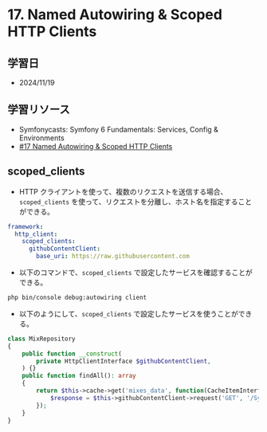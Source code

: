 # 17. Named Autowiring & Scoped HTTP Clients

## 学習日

- 2024/11/19

## 学習リソース

- Symfonycasts: Symfony 6 Fundamentals: Services, Config & Environments
- [#17 Named Autowiring & Scoped HTTP Clients](https://symfonycasts.com/screencast/symfony6-fundamentals/named-autowiring)

## scoped_clients

- HTTP クライアントを使って、複数のリクエストを送信する場合、`scoped_clients` を使って、リクエストを分離し、ホスト名を指定することができる。

```yaml
framework:
  http_client:
    scoped_clients:
      githubContentClient:
        base_uri: https://raw.githubusercontent.com
```

- 以下のコマンドで、`scoped_clients` で設定したサービスを確認することができる。

```bash
php bin/console debug:autowiring client
```

- 以下のようにして、`scoped_clients` で設定したサービスを使うことができる。

```php
class MixRepository
{
    public function __construct(
        private HttpClientInterface $githubContentClient,
    ) {}
    public function findAll(): array
    {
        return $this->cache->get('mixes_data', function(CacheItemInterface $cacheItem) {
            $response = $this->githubContentClient->request('GET', '/SymfonyCasts/vinyl-mixes/main/mixes.json');
        });
    }
}
```
